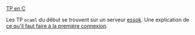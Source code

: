 [TP en C](../TPC/index.md)

Les TP `ocaml` du début se trouvent sur un serveur
[essok](http://klimann.mp2ipv.learn-ocaml.org). Une explication de
[ce qu'il faut faire à la première connexion](TP9/tp9.md).
